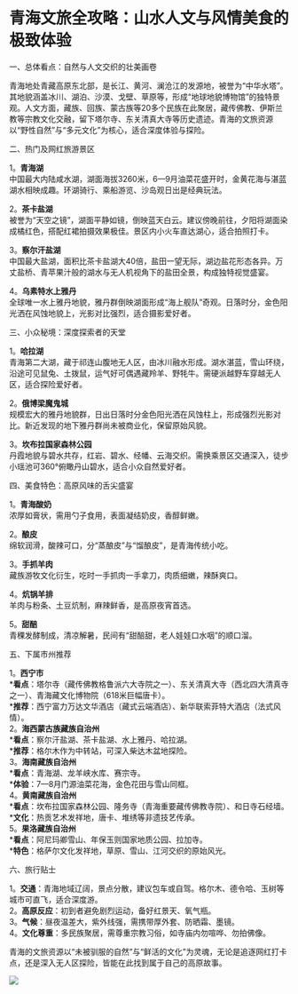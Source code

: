 # 青海文旅全攻略：山水人文与风情美食的极致体验  

一、总体看点：自然与人文交织的壮美画卷  

青海地处青藏高原东北部，是长江、黄河、澜沧江的发源地，被誉为“中华水塔”。其地貌涵盖冰川、湖泊、沙漠、戈壁、草原等，形成“地球地貌博物馆”的独特景观。人文方面，藏族、回族、蒙古族等20多个民族在此聚居，藏传佛教、伊斯兰教等宗教文化交融，留下塔尔寺、东关清真大寺等历史遗迹。青海的文旅资源以“野性自然”与“多元文化”为核心，适合深度体验与探险。  

二、热门及网红旅游景区  

1。**青海湖**  
中国最大内陆咸水湖，湖面海拔3260米，6—9月油菜花盛开时，金黄花海与湛蓝湖水相映成趣。环湖骑行、乘船游览、沙岛观日出是经典玩法。  

2。**茶卡盐湖**  
被誉为“天空之镜”，湖面平静如镜，倒映蓝天白云。建议傍晚前往，夕阳将湖面染成橘红色，搭配红裙拍摄效果极佳。景区内小火车直达湖心，适合拍照打卡。  

3。**察尔汗盐湖**  
中国最大盐湖，面积比茶卡盐湖大40倍，盐田一望无际，湖边盐花形态各异。万丈盐桥、青苹果汁般的湖水与无人机视角下的盐田全景，构成独特视觉盛宴。  

4。**乌素特水上雅丹**  
全球唯一水上雅丹地貌，雅丹群倒映湖面形成“海上舰队”奇观。日落时分，金色阳光洒在风蚀地貌上，光影对比强烈，适合摄影爱好者。  

三、小众秘境：深度探索者的天堂  

1。**哈拉湖**  
青海第二大湖，藏于祁连山腹地无人区，由冰川融水形成。湖水湛蓝，雪山环绕，沿途可见鼠兔、土拨鼠，运气好可偶遇藏羚羊、野牦牛。需硬派越野车穿越无人区，适合探险爱好者。  

2。**俄博梁魔鬼城**  
规模宏大的雅丹地貌群，日出日落时分金色阳光洒在风蚀柱上，形成强烈光影对比。新近发现的地下雅丹群尚未被商业化，保留原始风貌。  

3。**坎布拉国家森林公园**  
丹霞地貌与碧水共存，红岩、碧水、经幡、云海交织。需换乘景区交通深入，徒步小瑶池可360°俯瞰丹山碧水，适合小众自然爱好者。  

四、美食特色：高原风味的舌尖盛宴  

1。**青海酸奶**  
浓厚如膏状，需用勺子食用，表面凝结奶皮，香醇鲜嫩。  

2。**酿皮**  
绵软润滑，酸辣可口，分“蒸酿皮”与“馏酿皮”，是青海传统小吃。  

3。**手抓羊肉**  
藏族游牧文化衍生，吃时一手抓肉一手拿刀，肉质细嫩，辣酥爽口。  

4。**炕锅羊排**  
羊肉与粉条、土豆炕制，麻辣鲜香，是高原夜宵首选。  

5。**甜醅**  
青稞发酵制成，清凉解暑，民间有“甜醅甜，老人娃娃口水咽”的顺口溜。  

五、下属市州推荐  

1。**西宁市**  
***看点**：塔尔寺（藏传佛教格鲁派六大寺院之一）、东关清真大寺（西北四大清真寺之一）、青海藏文化博物院（618米巨幅唐卡）。  
***推荐**：西宁富力万达文华酒店（藏式云端酒店）、新华联索菲特大酒店（法式风情）。  
2。**海西蒙古族藏族自治州**  
***看点**：察尔汗盐湖、茶卡盐湖、水上雅丹、哈拉湖。  
***推荐**：格尔木作为中转站，可深入柴达木盆地探险。  
3。**海南藏族自治州**  
***看点**：青海湖、龙羊峡水库、赛宗寺。  
***体验**：7—8月门源油菜花海，金色花田与雪山同框。  
4。**黄南藏族自治州**  
***看点**：坎布拉国家森林公园、隆务寺（青海重要藏传佛教寺院）、和日寺石经墙。  
***文化**：热贡艺术发祥地，唐卡、堆绣等非遗技艺传承。  
5。**果洛藏族自治州**  
***看点**：阿尼玛卿雪山、年保玉则国家地质公园、拉加寺。  
***特色**：格萨尔文化发祥地，草原、雪山、江河交织的原始风光。  

六、旅行贴士  

1。**交通**：青海地域辽阔，景点分散，建议包车或自驾。格尔木、德令哈、玉树等城市可直飞，适合深度游。  
2。**高原反应**：初到者避免剧烈运动，备好红景天、氧气瓶。  
3。**气候**：昼夜温差大，紫外线强，需携带厚外套、防晒霜、墨镜。  
4。**文化尊重**：多民族聚居，需尊重宗教习俗，如寺庙内勿喧哗、勿拍佛像。  

青海的文旅资源以“未被驯服的自然”与“鲜活的文化”为灵魂，无论是追逐网红打卡点，还是深入无人区探险，皆能在此找到属于自己的高原故事。  

![](http://uf.onegreen.net/www-maps/Upload_maps/201609/2016091507412650.jpg)  
